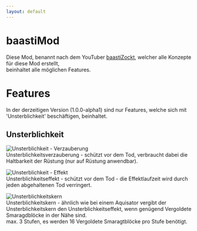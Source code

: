 ```yaml
---
layout: default
---
```


# baastiMod

Diese Mod, benannt nach dem YouTuber [baastiZockt](https://www.youtube.com/c/baastiZockt/), welcher alle Konzepte für diese Mod erstellt,<br>
beinhaltet alle möglichen Features.

# Features

In der derzeitigen Version (1.0.0-alpha1) sind nur Features, welche sich mit 'Unsterblichkeit' beschäftigen, beinhaltet.

## Unsterblichkeit

![Unsterblichkeit - Verzauberung](https://img.cheos.dev/baastiMod/ench_undying.png)<br>
<a font-size=8px>Unsterblichkeitsverzauberung - schützt vor dem Tod, verbraucht dabei die Haltbarkeit der Rüstung (nur auf Rüstung anwendbar).</a>

![Unsterblichkeit - Effekt](https://img.cheos.dev/baastiMod/eff_undying.png)<br>
<a font-size=8px>Unsterblichkeitseffekt - schützt vor dem Tod - die Effektlaufzeit wird durch jeden abgehaltenen Tod verringert.</a>

![Unsterblichkeitskern](https://img.cheos.dev/baastiMod/core_undying.png)<br>
<a font-size=8px>Unsterblichkeitskern - ähnlich wie bei einem Aquisator vergibt der Unsterblichkeitskern den Unsterblichkeitseffekt, wenn genügend Vergoldete Smaragdblöcke in der Nähe sind.<br>
max. 3 Stufen, es werden 16 Vergoldete Smaragtblöcke pro Stufe benötigt.</a>
